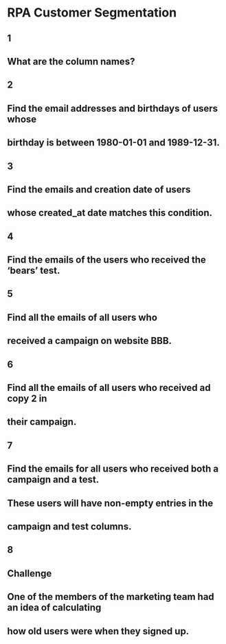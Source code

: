 # RPA Customer Segmentation

## 1
## What are the column names?

 
## 2
## Find the email addresses and birthdays of users whose 
## birthday is between 1980-01-01 and 1989-12-31.

   
## 3
## Find the emails and creation date of users 
## whose created_at date matches this condition.


## 4
## Find the emails of the users who received the ‘bears’ test.


## 5
## Find all the emails of all users who 
## received a campaign on website BBB.


## 6
## Find all the emails of all users who received ad copy 2 in 
## their campaign.


## 7
## Find the emails for all users who received both a campaign and a test. 
## These users will have non-empty entries in the 
## campaign and test columns.


## 8
## Challenge
## One of the members of the marketing team had an idea of calculating
## how old users were when they signed up.
